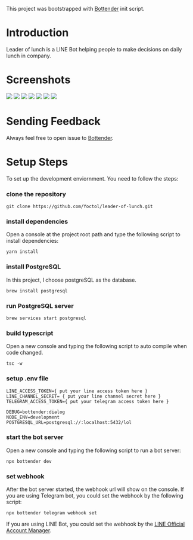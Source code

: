 This project was bootstrapped with
[Bottender](https://github.com/Yoctol/bottender) init script.


# Introduction
Leader of lunch is a LINE Bot helping people to make decisions on daily lunch in company.

# Screenshots

![](images/greeting.png)
![](images/readme.png)
![](images/restaurants.png)
![](images/meeting.png)
![](images/vote.png)
![](images/result.png)
![](images/qrcode.png)

# Sending Feedback

Always feel free to open issue to
[Bottender](https://github.com/Yoctol/bottender/issues).

# Setup Steps

To set up the development enviornment. You need to follow the steps:

### clone the repository

```
git clone https://github.com/Yoctol/leader-of-lunch.git
```

### install dependencies

Open a console at the project root path and type the following script to install dependencies:

```
yarn install
```

### install PostgreSQL
In this project, I choose postgreSQL as the database.

```
brew install postgresql
```

### run PostgreSQL server

```
brew services start postgresql
```

### build typescript

Open a new console and typing the following script to auto compile when code changed.

```
tsc -w
```

### setup .env file

```
LINE_ACCESS_TOKEN={ put your line access token here }
LINE_CHANNEL_SECRET= { put your line channel secret here }
TELEGRAM_ACCESS_TOKEN={ put your telegram access token here }

DEBUG=bottender:dialog
NODE_ENV=development
POSTGRESQL_URL=postgresql://:localhost:5432/lol
```

### start the bot server

Open a new console and typing the following script to run a bot server:

```
npx bottender dev
```

### set webhook

After the bot server started, the webhook url will show on the console.
If you are using Telegram bot, you could set the webhook by the following script:

```
npx bottender telegram webhook set
```

If you are using LINE Bot, you could set the webhook by the [LINE Official Account Manager](https://manager.line.biz/).